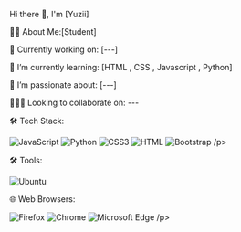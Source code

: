 Hi there 👋, I'm [Yuzii]



👨‍💻 About Me:[Student]

💼 Currently working on: [---]

🌱 I’m currently learning: [HTML , CSS , Javascript , Python]

🚀 I’m passionate about: [---]

🧑‍🤝‍🧑 Looking to collaborate on: ---



🛠 Tech Stack:
<p align="left"> <img src="https://img.shields.io/badge/JavaScript-F7DF1E?style=for-the-badge&logo=javascript&logoColor=black" alt="JavaScript"/> <img src="https://img.shields.io/badge/Python-3776AB?style=for-the-badge&logo=python&logoColor=white" alt="Python"/>   <img src="https://img.shields.io/badge/CSS3-1572B6?style=for-the-badge&logo=css3&logoColor=white" alt="CSS3"/> <img srch=""/><img src="https://img.shields.io/badge/HTML-239120?style=for-the-badge&logo=html5&logoColor=white" alt="HTML"/> <img src="https://img.shields.io/badge/Bootstrap-563D7C?style=for-the-badge&logo=bootstrap&logoColor=white" alt="Bootstrap"/> /p>

🛠 Tools:
<p align="left"> <img src="https://img.shields.io/badge/Ubuntu-E95420?style=for-the-badge&logo=ubuntu&logoColor=white" alt="Ubuntu"/p>

🌐 Web Browsers:
<p align="left"> <img src="https://img.shields.io/badge/Firefox_Browser-FF7139?style=for-the-badge&logo=Firefox-Browser&logoColor=white" alt="Firefox">
                   <img src="https://img.shields.io/badge/Google_chrome-4285F4?style=for-the-badge&logo=Google-chrome&logoColor=white" alt="Chrome">
                    <img src="https://img.shields.io/badge/Microsoft_Edge-0078D7?style=for-the-badge&logo=Microsoft-edge&logoColor=white" alt="Microsoft Edge"> /p>



